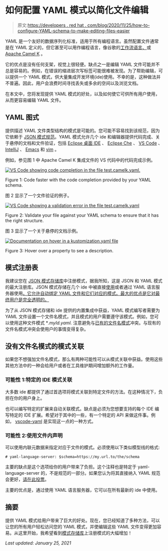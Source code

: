 # 如何配置 YAML 模式以简化文件编辑

> 原文:[https://developers . red hat . com/blog/2020/11/25/how-to-configure-YAML-schema-to-make-editing-files-easier](https://developers.redhat.com/blog/2020/11/25/how-to-configure-yaml-schema-to-make-editing-files-easier)

YAML 是一个友好的数据序列化标准，适用于所有编程语言。虽然配置文件通常是在 YAML 定义的，但它甚至可以用作编程语言，像谷歌的[工作流语言、](https://cloud.google.com/workflows/docs/reference/syntax)或 [Apache Camel K](https://camel.apache.org/camel-k/latest/languages/yaml.html) 。

它的优点是没有任何支架，视觉上很轻便。缺点之一是编辑 YAML 文件可能并不总是容易的。例如，在错误的缩进层次写标签可能很难被发现。为了帮助编辑，可以提供一个 YAML 模式，供大量集成开发环境(ide)使用。不幸的是，这种做法并不普遍。因此，用户会浪费时间寻找丢失或多余的空间以及浏览文档。

在本文中，您将发现提供 YAML 模式的好处，以及如何使它可供所有用户使用，从而更容易编辑 YAML 文件。

## YAML 图式

提供描述 YAML 文件类型结构的模式是可能的。您可能不容易找到该规范，因为它依赖于 [JSON 模式规范](https://json-schema.org/)。YAML 模式允许几个 ide 和编辑器提供代码完成、关于悬停的文档和文件验证，包括 [Eclipse 桌面 IDE](https://marketplace.eclipse.org/content/wild-web-developer-html-css-javascript-typescript-nodejs-angular-json-yaml-kubernetes-xml) 、 [Eclipse Che](https://che.eclipse.org/yaml-language-server-integration-in-che-2596c58a4eec) 、 [VS Code](https://marketplace.visualstudio.com/items?itemName=redhat.vscode-yaml) 、 [IntelliJ](https://www.jetbrains.com/help/ruby/yaml.html?_ga=2.144708535.28385576.1599644963-298921902.1592555844#remote_json) 、 [Emacs](https://emacs-lsp.github.io/lsp-mode/page/lsp-yaml/) 和 [vim](https://github.com/prabirshrestha/vim-lsp) 。

例如，参见图 1 中 Apache Camel K 集成文件的 VS 代码中的代码完成示例。

[![VS Code showing code completion in the file test.camelk.yaml.](../Images/ff5b1fa45e35cde2106688ed62a2cc8c.png "Completion of Apache Camel K Yaml File in VS Code")](/sites/default/files/blog/2020/09/Screenshot-from-2020-09-11-09-59-33.png)

Figure 1: Code faster with the code completion provided by your YAML schema.

图 2 显示了一个文件验证的例子。

[![VS Code showing a validation error in the file test.camelk.yaml](../Images/3dfe75d8391af6176621febce8dc147e.png "Validation error in Apache Camel K Yaml files in VS Code")](/sites/default/files/blog/2020/09/Screenshot-from-2020-09-11-10-02-52.png)

Figure 2: Validate your file against your YAML schema to ensure that it has the right structure.

图 3 显示了一个关于悬停的文档示例。

[![Documentation on hover in a kustomization.yaml file](../Images/996f5858c8481031dc34cc88b17bc72f.png "Documentation on hover for a kustomization yaml file")](/sites/default/files/blog/2020/09/Screenshot-from-2020-09-11-10-16-23.png)

Figure 3: Hover over a property to see a description.

## 模式注册表

我建议您在 [JSON 模式存储库](https://www.schemastore.org/json/)中注册模式，据我所知，这是 JSON 和 YAML 模式的最大注册库。JSON 模式存储在几个 ide 中被直接[使用](https://www.schemastore.org/json/#editors)或者通过 YAML 语言服务器使用[。它允许自动绑定 YAML 文件和它们对应的模式。最大的优点是它对最终用户是完全透明的。](https://github.com/redhat-developer/yaml-language-server#clients)

为了从 JSON 模式存储和 ide 提供的内置集成中获益，YAML 模式编写者需要为 YAML 文件设置一个文件名模式，并且模式的用户需要遵守该模式。例如，您可以使用这种文件模式 **.myId.yaml.* 注意避免与[已有的文件名模式](https://github.com/SchemaStore/schemastore/search?q=fileMatch&unscoped_q=fileMatch)冲突。与现有的文件名模式冲突会使用户的事情变得复杂。

## 没有文件名模式的模式关联

如果您不想强加文件名模式，那么有两种可能性可以从模式关联中获益。使用这些其他方法中的一种会给用户或者在工具维护期间增加额外的工作量。

### 可能性 1:特定的 IDE 模式关联

大多数 ide 都提供了通过首选项将模式关联到特定文件的方法。在这种情况下，负担在你的用户身上。

也可以编写特定的扩展来自动关联模式。缺点是必须为您想要支持的每个 IDE 编写特定的 IDE 扩展。希望对于其中的一些，有一个特定的 API 来做这件事。例如， [vscode-yaml](https://github.com/redhat-developer/vscode-yaml/wiki/Extension-API#register-contributor) 是实现这一点的一种方式。

### 可能性 2:使用文件内声明

可以使用内联元数据来指定对应于文件的模式。必须使用以下类似模型线的格式:

```
# yaml-language-server: $schema=https://my.url.to/the/schema
```

主要的缺点是这个选项给你的用户带来了负担。这个注释也是特定于 yaml-language-server 的，不是规范的一部分。如果您认为将其直接纳入 YAML 规范会更好，[请在此投票](https://github.com/yaml/yaml-spec/issues/33)。

主要的优点是，通过使用 YAML 语言服务器，它可以在所有最新的 ide 中使用。

## 摘要

提供 YAML 模式给用户带来了巨大的好处。现在，您已经知道了多种方法，可以让您的所有用户轻松访问您的 YAML 模式，并使编辑这些 YAML 文件变得更加容易。从这里开始，我希望看到[模式存储库](https://www.schemastore.org/json/)上注册模式的大幅增加！

*Last updated: January 25, 2021*